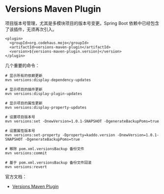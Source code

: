 # Versions Maven Plugin

项目版本号管理，尤其是多模块项目的版本号变更。Spring Boot 依赖中已经包含了该插件，无须再次引入。

```
<plugin>
  <groupId>org.codehaus.mojo</groupId>
  <artifactId>versions-maven-plugin</artifactId>
  <version>${versions-maven-plugin.version}</version>
</plugin>
```

几个重要的命令：

```
# 显示所有的依赖更新
mvn versions:display-dependency-updates

# 显示项目的插件更新
mvn versions:display-plugin-updates

# 显示项目的属性更新
mvn versions:display-property-updates

# 设置项目版本号
mvn versions:set -DnewVersion=1.0.1-SNAPSHOT -DgenerateBackupPoms=true

# 设置属性版本号
mvn versions:set-property -Dproperty=kaddo.version -DnewVersion=1.0.1-SNAPSHOT -DgenerateBackupPoms=true

# 移除 pom.xml.versionsBackup 备份文件
mvn versions:commit

# 基于 pom.xml.versionsBackup 备份文件回滚
mvn versions:revert
```

官方文档：

- [Versions Maven Plugin](https://www.mojohaus.org/versions-maven-plugin/index.html)
